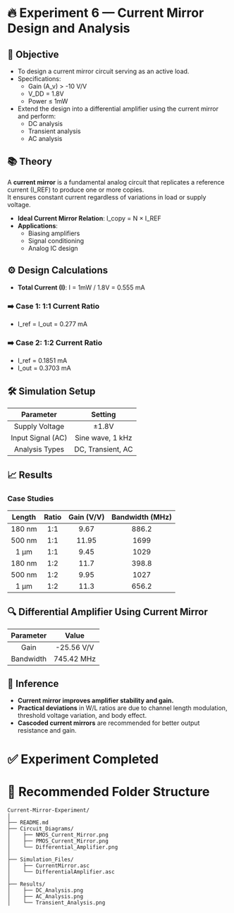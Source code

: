 
# 🔥 Experiment 6 — Current Mirror Design and Analysis

## 🎯 Objective

- To design a current mirror circuit serving as an active load.
- Specifications:
  - Gain (A_v) > -10 V/V
  - V_DD = 1.8V
  - Power ≤ 1mW
- Extend the design into a differential amplifier using the current mirror and perform:
  - DC analysis
  - Transient analysis
  - AC analysis

## 📚 Theory

A **current mirror** is a fundamental analog circuit that replicates a reference current (I_REF) to produce one or more copies.  
It ensures constant current regardless of variations in load or supply voltage.

- **Ideal Current Mirror Relation**:
  I_copy = N × I_REF
- **Applications**:
  - Biasing amplifiers
  - Signal conditioning
  - Analog IC design

## ⚙️ Design Calculations

- **Total Current (I)**:
  I = 1mW / 1.8V = 0.555 mA

### ➡️ Case 1: 1:1 Current Ratio
- I_ref = I_out = 0.277 mA

### ➡️ Case 2: 1:2 Current Ratio
- I_ref = 0.1851 mA
- I_out = 0.3703 mA

## 🛠️ Simulation Setup

| Parameter | Setting |
|:---------:|:-------:|
| Supply Voltage | ±1.8V |
| Input Signal (AC) | Sine wave, 1 kHz |
| Analysis Types | DC, Transient, AC |

## 📈 Results

### Case Studies

| Length | Ratio | Gain (V/V) | Bandwidth (MHz) |
|:------:|:-----:|:----------:|:---------------:|
| 180 nm | 1:1   | 9.67       | 886.2           |
| 500 nm | 1:1   | 11.95      | 1699            |
| 1 µm   | 1:1   | 9.45       | 1029            |
| 180 nm | 1:2   | 11.7       | 398.8           |
| 500 nm | 1:2   | 9.95       | 1027            |
| 1 µm   | 1:2   | 11.3       | 656.2           |

## 🔍 Differential Amplifier Using Current Mirror

| Parameter | Value |
|:---------:|:-----:|
| Gain      | -25.56 V/V |
| Bandwidth | 745.42 MHz |

## 📝 Inference

- **Current mirror improves amplifier stability and gain.**
- **Practical deviations** in W/L ratios are due to channel length modulation, threshold voltage variation, and body effect.
- **Cascoded current mirrors** are recommended for better output resistance and gain.

# ✅ Experiment Completed

# 📂 Recommended Folder Structure

```
Current-Mirror-Experiment/
│
├── README.md
├── Circuit_Diagrams/
│    ├── NMOS_Current_Mirror.png
│    ├── PMOS_Current_Mirror.png
│    └── Differential_Amplifier.png
│
├── Simulation_Files/
│    ├── CurrentMirror.asc
│    └── DifferentialAmplifier.asc
│
├── Results/
│    ├── DC_Analysis.png
│    ├── AC_Analysis.png
│    └── Transient_Analysis.png
```
